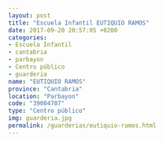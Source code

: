 ```yaml
---
layout: post
title: "Escuela Infantil EUTIQUIO RAMOS"
date: 2017-09-20 20:57:05 +0200
categories:
- Escuela Infantil
- cantabria
- parbayon
- Centro público
- guarderia
name: "EUTIQUIO RAMOS"
province: "Cantabria"
location: "Parbayon"
code: "39004707"
type: "Centro público"
img: guarderia.jpg
permalink: /guarderias/eutiquio-ramos.html
---
```

